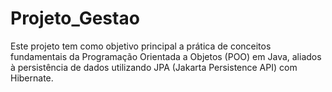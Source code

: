 # Projeto_Gestao
Este projeto tem como objetivo principal a prática de conceitos fundamentais da Programação Orientada a Objetos (POO) em Java, aliados à persistência de dados utilizando JPA (Jakarta Persistence API) com Hibernate.
